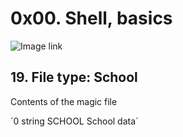 # 0x00. Shell, basics

![Image link](https://s3.amazonaws.com/intranet-projects-files/holbertonschool-sysadmin_devops/205/image.jpg)

## 19. File type: School
Contents of the magic file

´0 string SCHOOL School data´
